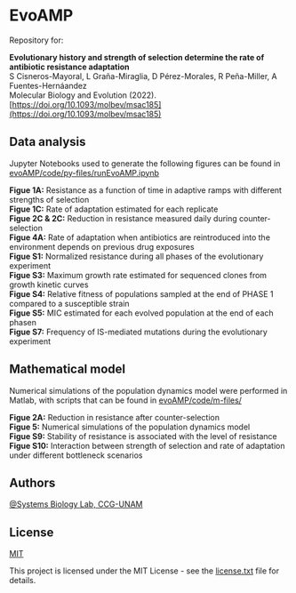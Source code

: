 # EvoAMP

Repository for:

__Evolutionary history and strength of selection determine the rate of antibiotic resistance adaptation__<br>
S Cisneros-Mayoral, L Graña-Miraglia, D Pérez-Morales, R Peña-Miller, A Fuentes-Hernáandez<br>
Molecular Biology and Evolution (2022).<br>
[https://doi.org/10.1093/molbev/msac185](https://doi.org/10.1093/molbev/msac185)

## Data analysis

Jupyter Notebooks used to generate the following figures can be found in [evoAMP/code/py-files/runEvoAMP.ipynb](code/py-files/runEvoAMP.ipynb)

**Figue 1A:** Resistance as a function of time in adaptive ramps with different strengths of selection<br>
**Figue 1C:** Rate of adaptation estimated for each replicate<br>
**Figue 2C & 2C:** Reduction in resistance measured daily during counter-selection<br>
**Figue 4A:** Rate of adaptation when antibiotics are reintroduced into the environment depends on previous drug exposures<br>
**Figue S1:** Normalized resistance during all phases of the evolutionary experiment<br>
**Figue S3:** Maximum growth rate estimated for sequenced clones from growth kinetic curves<br>
**Figue S4:** Relative fitness of populations sampled at the end of PHASE 1 compared to a susceptible strain<br>
**Figue S5:** MIC estimated for each evolved population at the end of each phasen<br>
**Figue S7:** Frequency of IS-mediated mutations during the evolutionary experiment<br>

## Mathematical model

Numerical simulations of the population dynamics model were performed in Matlab, with scripts that can be found in [evoAMP/code/m-files/](evoAMP/code/m-files/)

**Figue 2A:** Reduction in resistance after counter-selection<br>
**Figue 5:** Numerical simulations of the population dynamics model<br>
**Figue S9:** Stability of resistance is associated with the level of resistance<br>
**Figue S10:** Interaction between strength of selection and rate of adaptation under different bottleneck scenarios<br>

## Authors

[@Systems Biology Lab, CCG-UNAM](https://github.com/ccg-esb-lab)

## License

[MIT](https://choosealicense.com/licenses/mit/)

This project is licensed under the MIT License - see the [license.txt](license.txt) file for details. 
